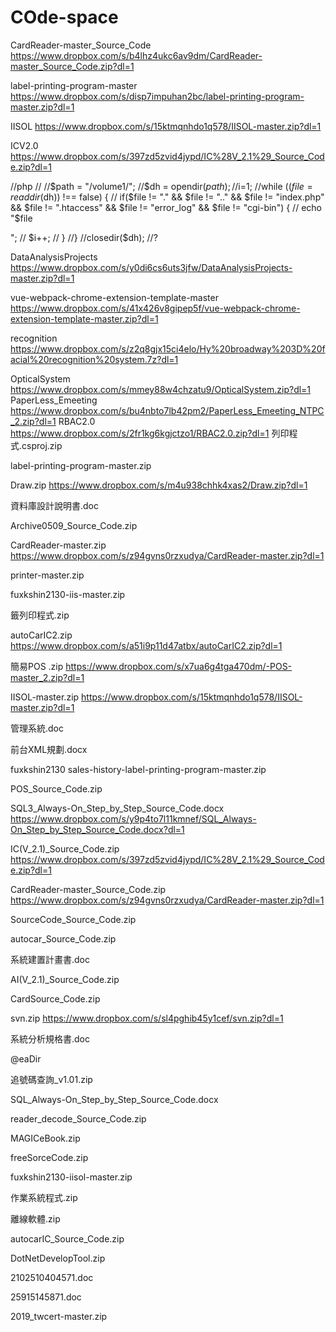 # COde-space


CardReader-master_Source_Code https://www.dropbox.com/s/b4lhz4ukc6av9dm/CardReader-master_Source_Code.zip?dl=1

label-printing-program-master https://www.dropbox.com/s/disp7impuhan2bc/label-printing-program-master.zip?dl=1


IISOL https://www.dropbox.com/s/15ktmqnhdo1q578/IISOL-master.zip?dl=1

ICV2.0 https://www.dropbox.com/s/397zd5zvid4jypd/IC%28V_2.1%29_Source_Code.zip?dl=1


//php 
//
//$path = "/volume1/"; 
//$dh = opendir($path); 
//$i=1; 
//while (($file = readdir($dh)) !== false) { 
//    if($file != "." && $file != ".." && $file != "index.php" && $file != ".htaccess" && $file != "error_log" && $file != "cgi-bin") { 
//     echo "$file

"; 
//     $i++; 
//    } 
//} 
//closedir($dh); 
//?
  
DataAnalysisProjects https://www.dropbox.com/s/y0di6cs6uts3jfw/DataAnalysisProjects-master.zip?dl=1

vue-webpack-chrome-extension-template-master 
https://www.dropbox.com/s/41x426v8gipep5f/vue-webpack-chrome-extension-template-master.zip?dl=1

recognition 
https://www.dropbox.com/s/z2q8gjx15ci4elo/Hy%20broadway%203D%20facial%20recognition%20system.7z?dl=1


OpticalSystem https://www.dropbox.com/s/mmey88w4chzatu9/OpticalSystem.zip?dl=1
PaperLess_Emeeting https://www.dropbox.com/s/bu4nbto7lb42pm2/PaperLess_Emeeting_NTPC_2.zip?dl=1
RBAC2.0  https://www.dropbox.com/s/2fr1kg6kgjctzo1/RBAC2.0.zip?dl=1
列印程式.csproj.zip

label-printing-program-master.zip

Draw.zip https://www.dropbox.com/s/m4u938chhk4xas2/Draw.zip?dl=1

資料庫設計說明書.doc

Archive0509_Source_Code.zip

CardReader-master.zip  https://www.dropbox.com/s/z94gvns0rzxudya/CardReader-master.zip?dl=1

printer-master.zip

fuxkshin2130-iis-master.zip

籤列印程式.zip

autoCarIC2.zip https://www.dropbox.com/s/a51i9p11d47atbx/autoCarIC2.zip?dl=1

簡易POS .zip https://www.dropbox.com/s/x7ua6g4tga470dm/-POS-master_2.zip?dl=1

IISOL-master.zip https://www.dropbox.com/s/15ktmqnhdo1q578/IISOL-master.zip?dl=1

管理系統.doc

前台XML規劃.docx

fuxkshin2130 sales-history-label-printing-program-master.zip

POS_Source_Code.zip

SQL3_Always-On_Step_by_Step_Source_Code.docx https://www.dropbox.com/s/y9p4to7l11kmnef/SQL_Always-On_Step_by_Step_Source_Code.docx?dl=1

IC(V_2.1)_Source_Code.zip https://www.dropbox.com/s/397zd5zvid4jypd/IC%28V_2.1%29_Source_Code.zip?dl=1

CardReader-master_Source_Code.zip https://www.dropbox.com/s/z94gvns0rzxudya/CardReader-master.zip?dl=1

SourceCode_Source_Code.zip

autocar_Source_Code.zip

系統建置計畫書.doc

AI(V_2.1)_Source_Code.zip

CardSource_Code.zip

svn.zip https://www.dropbox.com/s/sl4pghib45y1cef/svn.zip?dl=1

系統分析規格書.doc

@eaDir

追號碼查詢_v1.01.zip

SQL_Always-On_Step_by_Step_Source_Code.docx

reader_decode_Source_Code.zip

MAGICeBook.zip

freeSorceCode.zip

fuxkshin2130-iisol-master.zip

作業系統程式.zip

離線軟體.zip

autocarIC_Source_Code.zip

DotNetDevelopTool.zip

2102510404571.doc

25915145871.doc

2019_twcert-master.zip
